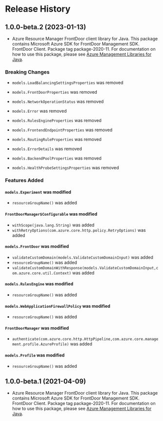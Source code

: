 # Release History

## 1.0.0-beta.2 (2023-01-13)

- Azure Resource Manager FrontDoor client library for Java. This package contains Microsoft Azure SDK for FrontDoor Management SDK. FrontDoor Client. Package tag package-2020-11. For documentation on how to use this package, please see [Azure Management Libraries for Java](https://aka.ms/azsdk/java/mgmt).

### Breaking Changes

* `models.LoadBalancingSettingsProperties` was removed

* `models.FrontDoorProperties` was removed

* `models.NetworkOperationStatus` was removed

* `models.Error` was removed

* `models.RulesEngineProperties` was removed

* `models.FrontendEndpointProperties` was removed

* `models.RoutingRuleProperties` was removed

* `models.ErrorDetails` was removed

* `models.BackendPoolProperties` was removed

* `models.HealthProbeSettingsProperties` was removed

### Features Added

#### `models.Experiment` was modified

* `resourceGroupName()` was added

#### `FrontDoorManager$Configurable` was modified

* `withScope(java.lang.String)` was added
* `withRetryOptions(com.azure.core.http.policy.RetryOptions)` was added

#### `models.FrontDoor` was modified

* `validateCustomDomain(models.ValidateCustomDomainInput)` was added
* `resourceGroupName()` was added
* `validateCustomDomainWithResponse(models.ValidateCustomDomainInput,com.azure.core.util.Context)` was added

#### `models.RulesEngine` was modified

* `resourceGroupName()` was added

#### `models.WebApplicationFirewallPolicy` was modified

* `resourceGroupName()` was added

#### `FrontDoorManager` was modified

* `authenticate(com.azure.core.http.HttpPipeline,com.azure.core.management.profile.AzureProfile)` was added

#### `models.Profile` was modified

* `resourceGroupName()` was added

## 1.0.0-beta.1 (2021-04-09)

- Azure Resource Manager FrontDoor client library for Java. This package contains Microsoft Azure SDK for FrontDoor Management SDK. FrontDoor Client. Package tag package-2020-11. For documentation on how to use this package, please see [Azure Management Libraries for Java](https://aka.ms/azsdk/java/mgmt).

